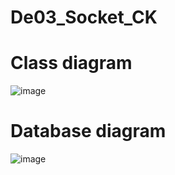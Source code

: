 # De03_Socket_CK
# Class diagram
![image](https://github.com/KittoLapTrinh/De03_Socket_CK/assets/96908923/a5fc5c4b-a4d4-46b8-91ad-c5abf4023d3d)
# Database diagram
![image](https://github.com/KittoLapTrinh/De03_Socket_CK/assets/96908923/2b2061ba-f207-4728-b0ce-757bc6dfd4c6)


